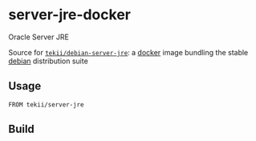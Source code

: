 server-jre-docker
========================

Oracle Server JRE

Source for [`tekii/debian-server-jre`](https://registry.hub.docker.com/u/tekii/debian-server-jre/):
a [docker](https://docker.io) image bundling the stable [debian](https://www.debian.org) distribution suite

## Usage

```
FROM tekii/server-jre
```

## Build

